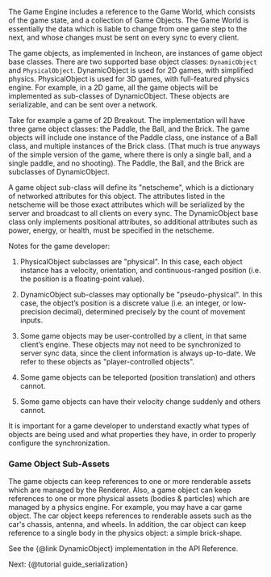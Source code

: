 The Game Engine includes a reference to the Game World, which consists of the game state, and a collection of Game Objects.  The Game World is essentially the data which is liable to change from one game step to the next, and whose changes must be sent on every sync to every client.

The game objects, as implemented in Incheon, are instances of game object base classes.  There are two supported base object classes: `DynamicObject` and `PhysicalObject`.  DynamicObject is used for 2D games, with simplified physics.  PhysicalObject is used for 3D games, with full-featured physics engine.  For example, in a 2D game, all the game objects will be implemented as sub-classes of DynamicObject.  These objects are serializable, and can be sent over a network.

Take for example a game of 2D Breakout.  The implementation will have three game object classes: the Paddle, the Ball, and the Brick.  The game objects will include one instance of the Paddle class, one instance of a Ball class, and multiple instances of the Brick class.  (That much is true anyways of the simple version of the game, where there is only a single ball, and a single paddle, and no shooting). The Paddle, the Ball, and the Brick are subclasses of DynamicObject.

A game object sub-class will define its "netscheme", which is a dictionary of networked attributes for this object.  The attributes listed in the netscheme will be those exact attributes which will be serialized by the server and broadcast to all clients on every sync.  The DynamicObject base class only implements positional attributes, so additional attributes such as power, energy, or health, must be specified in the netscheme.

Notes for the game developer:

1. PhysicalObject subclasses are "physical".  In this case, each object instance has a velocity, orientation, and continuous-ranged position (i.e. the position is a floating-point value).

2. DynamicObject sub-classes may optionally be "pseudo-physical".  In this case, the object’s position is a discrete value (i.e. an integer, or low-precision decimal), determined precisely by the count of movement inputs.

3. Some game objects may be user-controlled by a client, in that same client’s engine.  These objects may not need to be synchronized to server sync data, since the client information is always up-to-date.  We refer to these objects as "player-controlled objects".

4. Some game objects can be teleported (position translation) and others cannot.

5. Some game objects can have their velocity change suddenly and others cannot.

It is important for a game developer to understand exactly what types of objects are being used and what properties they have, in order to properly configure the synchronization.

### Game Object Sub-Assets
The game objects can keep references to one or more renderable assets which are managed by the Renderer.  Also, a game object can keep references to one or more physical assets (bodies & particles) which are managed by a physics engine.  For example, you may have a car game object.  The car object keeps references to renderable assets such as the car's chassis, antenna, and wheels.  In addition, the car object can keep reference to a single body in the physics object: a simple brick-shape.

See the {@link DynamicObject} implementation in the API Reference.

Next: {@tutorial guide_serialization}
